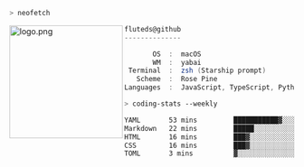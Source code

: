 ```zsh
> neofetch
```

<!--img align="left" src="https://github.com/fluteds.png" alt="logo.png" width="200"/>-->
<img align="left" src="https://external-content.duckduckgo.com/iu/?u=https%3A%2F%2F78.media.tumblr.com%2F975fca5f82161b190efdcaa05ffbd4ec%2Ftumblr_p6q6m9TJF01x3p3jmo1_500.png&f=1&nofb=1" alt="logo.png" width="200"/>

```csharp
fluteds@github
--------------

       OS  :  macOS
       WM  :  yabai
 Terminal  :  zsh (Starship prompt)  
   Scheme  :  Rose Pine  
Languages  :  JavaScript, TypeScript, Python, HTML, CSS  

```

```zsh
> coding-stats --weekly
```

<!--START_SECTION:waka-->

```txt
YAML       53 mins         ███████████▓░░░░░░░░░░░░░   47.29 %
Markdown   22 mins         █████░░░░░░░░░░░░░░░░░░░░   20.29 %
HTML       16 mins         ███▓░░░░░░░░░░░░░░░░░░░░░   14.76 %
CSS        16 mins         ███▓░░░░░░░░░░░░░░░░░░░░░   14.41 %
TOML       3 mins          ▓░░░░░░░░░░░░░░░░░░░░░░░░   02.69 %
```

<!--END_SECTION:waka-->

